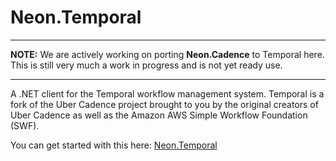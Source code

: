 ﻿Neon.Temporal
============

---

**NOTE:** We are actively working on porting **Neon.Cadence** to Temporal here.  This is still very much a work in progress and is not yet ready use.

---

A .NET client for the Temporal workflow management system.  Temporal is a fork of the Uber Cadence project brought to you by the original creators of Uber Cadence as well as the Amazon AWS Simple Workflow Foundation (SWF).

You can get started with this here: [Neon.Temporal](https://doc.neonkube.com/Neon.Temporal-Overview.htm)
